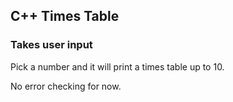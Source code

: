 ## C++ Times Table
### Takes user input

Pick a number and it will print a times table up to 10.

No error checking for now.
